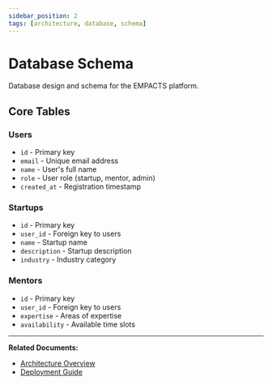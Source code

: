 ```yaml
---
sidebar_position: 2
tags: [architecture, database, schema]
---
```


# Database Schema

Database design and schema for the EMPACTS platform.

## Core Tables

### Users
- `id` - Primary key
- `email` - Unique email address
- `name` - User's full name
- `role` - User role (startup, mentor, admin)
- `created_at` - Registration timestamp

### Startups
- `id` - Primary key
- `user_id` - Foreign key to users
- `name` - Startup name
- `description` - Startup description
- `industry` - Industry category

### Mentors
- `id` - Primary key
- `user_id` - Foreign key to users
- `expertise` - Areas of expertise
- `availability` - Available time slots

---

**Related Documents:**
- [Architecture Overview](./overview)
- [Deployment Guide](../deployment/overview)
